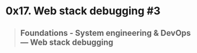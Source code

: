# 0x17. Web stack debugging #3
> ## Foundations - System engineering & DevOps ― Web stack debugging

